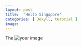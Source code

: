 ```yaml
---
layout: post
title:  "Hello Singapore"
categories: [ Jekyll, tutorial ]
image: 
---
```

The ![your image](image.jpg)